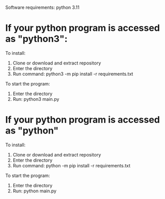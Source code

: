 Software requirements: python 3.11

<h1>If your python program is accessed as "python3":</h1>

To install:<br>
1. Clone or download and extract repository<br>
2. Enter the directory<br>
3. Run command: python3 -m pip install -r requirements.txt<br>

To start the program: 
1. Enter the directory
2. Run: python3 main.py

<h1>If your python program is accessed as "python"</h1>

To install:<br>
1. Clone or download and extract repository<br>
2. Enter the directory<br>
3. Run command: python -m pip install -r requirements.txt<br>

To start the program: 
1. Enter the directory
2. Run: python main.py

